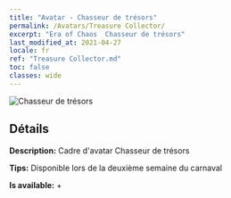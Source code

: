```yaml
---
title: "Avatar - Chasseur de trésors"
permalink: /Avatars/Treasure Collector/
excerpt: "Era of Chaos  Chasseur de trésors"
last_modified_at: 2021-04-27
locale: fr
ref: "Treasure Collector.md"
toc: false
classes: wide
---
```

 ![Chasseur de trésors](/images/a/avatarFrame_19.png)

## Détails

 **Description:** Cadre d'avatar Chasseur de trésors 

 **Tips:** Disponible lors de la deuxième semaine du carnaval 

 **Is available:**  + 

